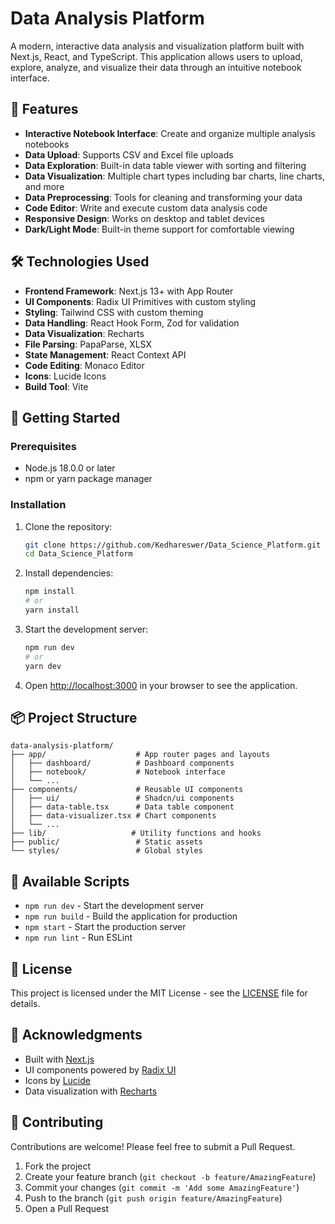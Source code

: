 # Data Analysis Platform

A modern, interactive data analysis and visualization platform built with Next.js, React, and TypeScript. This application allows users to upload, explore, analyze, and visualize their data through an intuitive notebook interface.

## 🚀 Features

- **Interactive Notebook Interface**: Create and organize multiple analysis notebooks
- **Data Upload**: Supports CSV and Excel file uploads
- **Data Exploration**: Built-in data table viewer with sorting and filtering
- **Data Visualization**: Multiple chart types including bar charts, line charts, and more
- **Data Preprocessing**: Tools for cleaning and transforming your data
- **Code Editor**: Write and execute custom data analysis code
- **Responsive Design**: Works on desktop and tablet devices
- **Dark/Light Mode**: Built-in theme support for comfortable viewing

## 🛠️ Technologies Used

- **Frontend Framework**: Next.js 13+ with App Router
- **UI Components**: Radix UI Primitives with custom styling
- **Styling**: Tailwind CSS with custom theming
- **Data Handling**: React Hook Form, Zod for validation
- **Data Visualization**: Recharts
- **File Parsing**: PapaParse, XLSX
- **State Management**: React Context API
- **Code Editing**: Monaco Editor
- **Icons**: Lucide Icons
- **Build Tool**: Vite

## 🚀 Getting Started

### Prerequisites

- Node.js 18.0.0 or later
- npm or yarn package manager

### Installation

1. Clone the repository:
   ```bash
   git clone https://github.com/Kedhareswer/Data_Science_Platform.git
   cd Data_Science_Platform
   ```

2. Install dependencies:
   ```bash
   npm install
   # or
   yarn install
   ```

3. Start the development server:
   ```bash
   npm run dev
   # or
   yarn dev
   ```

4. Open [http://localhost:3000](http://localhost:3000) in your browser to see the application.

## 📦 Project Structure

```
data-analysis-platform/
├── app/                    # App router pages and layouts
│   ├── dashboard/          # Dashboard components
│   ├── notebook/           # Notebook interface
│   └── ...
├── components/             # Reusable UI components
│   ├── ui/                 # Shadcn/ui components
│   ├── data-table.tsx      # Data table component
│   ├── data-visualizer.tsx # Chart components
│   └── ...
├── lib/                   # Utility functions and hooks
├── public/                 # Static assets
└── styles/                 # Global styles
```

## 🧪 Available Scripts

- `npm run dev` - Start the development server
- `npm run build` - Build the application for production
- `npm start` - Start the production server
- `npm run lint` - Run ESLint

## 📝 License

This project is licensed under the MIT License - see the [LICENSE](LICENSE) file for details.

## 🙏 Acknowledgments

- Built with [Next.js](https://nextjs.org/)
- UI components powered by [Radix UI](https://www.radix-ui.com/)
- Icons by [Lucide](https://lucide.dev/)
- Data visualization with [Recharts](https://recharts.org/)

## 🤝 Contributing

Contributions are welcome! Please feel free to submit a Pull Request.

1. Fork the project
2. Create your feature branch (`git checkout -b feature/AmazingFeature`)
3. Commit your changes (`git commit -m 'Add some AmazingFeature'`)
4. Push to the branch (`git push origin feature/AmazingFeature`)
5. Open a Pull Request
